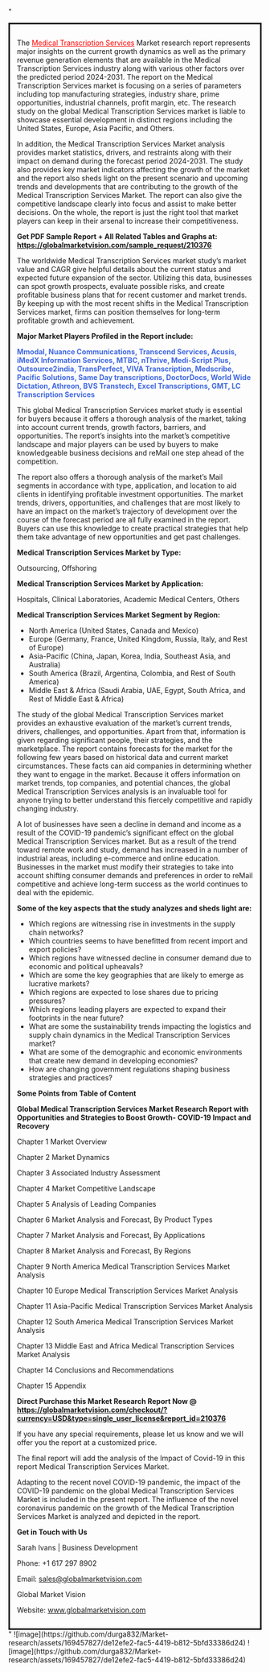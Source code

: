 "<div style='border: 3px solid black; padding: 1em;'>

The <a style='color: #ff0000;' href='https://globalmarketvision.com/reports/global-medical-transcription-services-market/210376'>Medical Transcription Services</a> Market research report represents major insights on the current growth dynamics as well as the primary revenue generation elements that are available in the Medical Transcription Services industry along with various other factors over the predicted period 2024-2031. The report on the Medical Transcription Services market is focusing on a series of parameters including top manufacturing strategies, industry share, prime opportunities, industrial channels, profit margin, etc. The research study on the global Medical Transcription Services market is liable to showcase essential development in distinct regions including the United States, Europe, Asia Pacific, and Others.

In addition, the Medical Transcription Services Market analysis provides market statistics, drivers, and restraints along with their impact on demand during the forecast period 2024-2031. The study also provides key market indicators affecting the growth of the market and the report also sheds light on the present scenario and upcoming trends and developments that are contributing to the growth of the Medical Transcription Services Market. The report can also give the competitive landscape clearly into focus and assist to make better decisions. On the whole, the report is just the right tool that market players can keep in their arsenal to increase their competitiveness.

<strong>Get PDF Sample Report + All Related Tables and Graphs at</strong><strong>:</strong><strong> <a style='color: #ff0000;' href='https://globalmarketvision.com/sample_request/210376?utm_source=linkedinPulse&utm_medium=Durga&utm_campaign=Durga'><strong>https://globalmarketvision.com/sample_request/210376</strong></a></strong>

The worldwide Medical Transcription Services market study’s market value and CAGR give helpful details about the current status and expected future expansion of the sector. Utilizing this data, businesses can spot growth prospects, evaluate possible risks, and create profitable business plans that for recent customer and market trends. By keeping up with the most recent shifts in the Medical Transcription Services market, firms can position themselves for long-term profitable growth and achievement.

<strong>Major Market Players Profiled in the Report include:</strong>

<strong style='color: #4169e1;'>Mmodal, Nuance Communications, Transcend Services, Acusis, iMedX Information Services, MTBC, nThrive, Medi-Script Plus, Outsource2india, TransPerfect, VIVA Transcription, Medscribe, Pacific Solutions, Same Day transcriptions, DoctorDocs, World Wide Dictation, Athreon, BVS Transtech, Excel Transcriptions, GMT, LC Transcription Services</strong>

This global Medical Transcription Services market study is essential for buyers because it offers a thorough analysis of the market, taking into account current trends, growth factors, barriers, and opportunities. The report’s insights into the market’s competitive landscape and major players can be used by buyers to make knowledgeable business decisions and reMail one step ahead of the competition.

The report also offers a thorough analysis of the market’s Mail segments in accordance with type, application, and location to aid clients in identifying profitable investment opportunities. The market trends, drivers, opportunities, and challenges that are most likely to have an impact on the market’s trajectory of development over the course of the forecast period are all fully examined in the report. Buyers can use this knowledge to create practical strategies that help them take advantage of new opportunities and get past challenges.

<strong>Medical Transcription Services Market by Type</strong><strong>:</strong>

Outsourcing, Offshoring

<strong>Medical Transcription Services Market by</strong><strong> Application:</strong>

Hospitals, Clinical Laboratories, Academic Medical Centers, Others

<strong>Medical Transcription Services Market Segment by Region:</strong>
<ul>
  <li>North America (United States, Canada and Mexico)</li>
  <li>Europe (Germany, France, United Kingdom, Russia, Italy, and Rest of Europe)</li>
  <li>Asia-Pacific (China, Japan, Korea, India, Southeast Asia, and Australia)</li>
  <li>South America (Brazil, Argentina, Colombia, and Rest of South America)</li>
  <li>Middle East &amp; Africa (Saudi Arabia, UAE, Egypt, South Africa, and Rest of Middle East &amp; Africa)</li>
</ul>
The study of the global Medical Transcription Services market provides an exhaustive evaluation of the market’s current trends, drivers, challenges, and opportunities. Apart from that, information is given regarding significant people, their strategies, and the marketplace. The report contains forecasts for the market for the following few years based on historical data and current market circumstances. These facts can aid companies in determining whether they want to engage in the market. Because it offers information on market trends, top companies, and potential chances, the global Medical Transcription Services analysis is an invaluable tool for anyone trying to better understand this fiercely competitive and rapidly changing industry.

A lot of businesses have seen a decline in demand and income as a result of the COVID-19 pandemic’s significant effect on the global Medical Transcription Services market. But as a result of the trend toward remote work and study, demand has increased in a number of industrial areas, including e-commerce and online education. Businesses in the market must modify their strategies to take into account shifting consumer demands and preferences in order to reMail competitive and achieve long-term success as the world continues to deal with the epidemic.

<strong>Some of the key aspects that the study analyzes and sheds light are:</strong>
<ul>
  <li>Which regions are witnessing rise in investments in the supply chain networks?</li>
  <li>Which countries seems to have benefitted from recent import and export policies?</li>
  <li>Which regions have witnessed decline in consumer demand due to economic and political upheavals?</li>
  <li>Which are some the key geographies that are likely to emerge as lucrative markets?</li>
  <li>Which regions are expected to lose shares due to pricing pressures?</li>
  <li>Which regions leading players are expected to expand their footprints in the near future?</li>
  <li>What are some the sustainability trends impacting the logistics and supply chain dynamics in the Medical Transcription Services market?</li>
  <li>What are some of the demographic and economic environments that create new demand in developing economies?</li>
  <li>How are changing government regulations shaping business strategies and practices?</li>
</ul>
<strong>Some Points from Table of Content</strong>

<strong>Global Medical Transcription Services Market Research Report with Opportunities and Strategies to Boost Growth- COVID-19 Impact and Recovery</strong>

Chapter 1 Market Overview

Chapter 2 Market Dynamics

Chapter 3 Associated Industry Assessment

Chapter 4 Market Competitive Landscape

Chapter 5 Analysis of Leading Companies

Chapter 6 Market Analysis and Forecast, By Product Types

Chapter 7 Market Analysis and Forecast, By Applications

Chapter 8 Market Analysis and Forecast, By Regions

Chapter 9 North America Medical Transcription Services Market Analysis

Chapter 10 Europe Medical Transcription Services Market Analysis

Chapter 11 Asia-Pacific Medical Transcription Services Market Analysis

Chapter 12 South America Medical Transcription Services Market Analysis

Chapter 13 Middle East and Africa Medical Transcription Services Market Analysis

Chapter 14 Conclusions and Recommendations

Chapter 15 Appendix

<strong>Direct Purchase this Market Research Report Now @ <a style='color: #ff0000;' href='https://globalmarketvision.com/checkout/?currency=USD&type=single_user_license&report_id=210376?utm_source=linkedinPulse&utm_medium=Durga&utm_campaign=Durga'><strong>https://globalmarketvision.com/checkout/?currency=USD&type=single_user_license&report_id=210376</strong></a></strong>

If you have any special requirements, please let us know and we will offer you the report at a customized price.

The final report will add the analysis of the Impact of Covid-19 in this report Medical Transcription Services Market.

Adapting to the recent novel COVID-19 pandemic, the impact of the COVID-19 pandemic on the global Medical Transcription Services Market is included in the present report. The influence of the novel coronavirus pandemic on the growth of the Medical Transcription Services Market is analyzed and depicted in the report.

<strong>Get in Touch with Us </strong>

Sarah Ivans | Business Development

Phone: +1 617 297 8902

Email: <a href='mailto:sales@globalmarketvision.com'>sales@globalmarketvision.com</a>

Global Market Vision

Website: <a href='http://www.globalmarketvision.com/'>www.globalmarketvision.com</a>

</div>"
![image](https://github.com/durga832/Market-research/assets/169457827/de12efe2-fac5-4419-b812-5bfd33386d24)
![image](https://github.com/durga832/Market-research/assets/169457827/de12efe2-fac5-4419-b812-5bfd33386d24)
